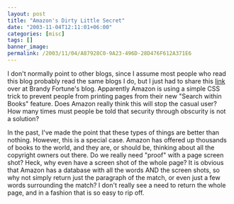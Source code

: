 ```yaml
---
layout: post
title: "Amazon's Dirty Little Secret"
date: "2003-11-04T12:11:01+06:00"
categories: [misc]
tags: []
banner_image: 
permalink: /2003/11/04/A87928C0-9A23-496D-28D476F612A371E6
---
```


I don't normally point to other blogs, since I assume most people who read this blog probably read the same blogs I do, but I just had to share this <a href="http://mediadiva.net/mt/archives/000298.html">link</a>  over at Brandy Fortune's blog. Apparently Amazon is using a simple CSS trick to prevent people from printing pages from their new "Search within Books" feature. Does Amazon really think this will stop the casual user? How many times must people be told that security through obscurity is not a solution? 

In the past, I've made the point that these types of things are better than nothing. However, this is a special case. Amazon has offered up thousands of books to the world, and they are, or should be, thinking about all the copyright owners out there. Do we really need "proof" with a page screen shot? Heck, why even have a screen shot of the whole page? It is obvious that Amazon has a database with all the words AND the screen shots, so why not simply return just the paragraph of the match, or even just a few words surrounding the match? I don't really see a need to return the whole page, and in a fashion that is so easy to rip off.